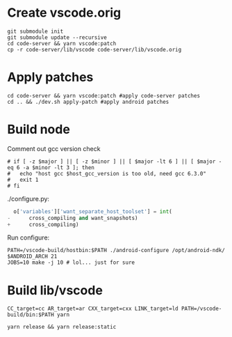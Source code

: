# Create vscode.orig
```
git submodule init
git submodule update --recursive
cd code-server && yarn vscode:patch
cp -r code-server/lib/vscode code-server/lib/vscode.orig
```
# Apply patches
```
cd code-server && yarn vscode:patch #apply code-server patches
cd .. && ./dev.sh apply-patch #apply android patches
```
# Build node
Comment out gcc version check
```
# if [ -z $major ] || [ -z $minor ] || [ $major -lt 6 ] || [ $major -eq 6 -a $minor -lt 3 ]; then
#   echo "host gcc $host_gcc_version is too old, need gcc 6.3.0"
#   exit 1
# fi
```

./configure.py:
```py
  o['variables']['want_separate_host_toolset'] = int(
-      cross_compiling and want_snapshots)
+      cross_compiling)
```

Run configure:
```
PATH=/vscode-build/hostbin:$PATH ./android-configure /opt/android-ndk/ $ANDROID_ARCH 21
JOBS=10 make -j 10 # lol... just for sure
```

# Build lib/vscode

```
CC_target=cc AR_target=ar CXX_target=cxx LINK_target=ld PATH=/vscode-build/bin:$PATH yarn
```

```
yarn release && yarn release:static
```